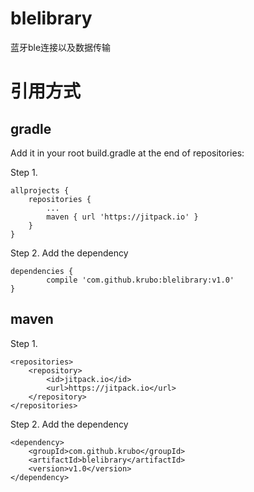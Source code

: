 # blelibrary
蓝牙ble连接以及数据传输
# 引用方式
## gradle

Add it in your root build.gradle at the end of repositories:

Step 1.

	allprojects {
		repositories {
			...
			maven { url 'https://jitpack.io' }
		}
	}
  
Step 2. Add the dependency

	dependencies {
	        compile 'com.github.krubo:blelibrary:v1.0'
	}
  
## maven

Step 1.

 	<repositories>
		<repository>
		    <id>jitpack.io</id>
		    <url>https://jitpack.io</url>
		</repository>
	</repositories>
 
Step 2. Add the dependency

	<dependency>
	    <groupId>com.github.krubo</groupId>
	    <artifactId>blelibrary</artifactId>
	    <version>v1.0</version>
	</dependency>
